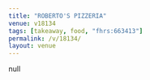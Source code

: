 ```yaml
---
title: "ROBERTO'S PIZZERIA"
venue: v18134
tags: [takeaway, food, "fhrs:663413"]
permalink: /v/18134/
layout: venue
---
```

null